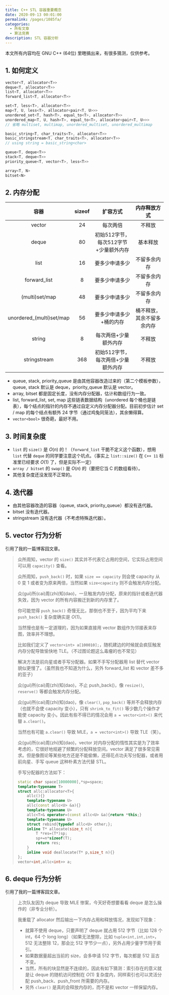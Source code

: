 ```yaml
---
title: C++ STL 容器重要概念
date: 2020-09-13 00:01:00
permalink: /pages/1085fa/
categories:
  - 所有文章
  - 算法竞赛
description: STL 容器分析
---
```


本文所有内容均在 GNU C++ (64位) 里瞎搞出来，有很多猜测，仅供参考。

## 1. 如何定义

```cpp
vector<T, allocator<T>>
deque<T, allocator<T>>
list<T, allocator<T>>
forward_list<T, allocator<T>>

set<T, less<T>, allocator<T>>
map<T, U, less<T>, allocator<pair<T, U>>>
unordered_set<T, hash<T>, equal_to<T>, allocator<T>>
unordered_map<T, U, hash<T>, equal_to<T>, allocator<pair<T, U>>>
// 省略 multiset, multimap, unordered_multiset, unordered_multimap

basic_string<T, char_traits<T>, allocator<T>>
basic_stringstream<T, char_traits<T>, allocator<T>>
// using string = basic_string<char>

queue<T, deque<T>>
stack<T, deque<T>>
priority_queue<T, vector<T>, less<T>>

array<T, N>
bitset<N>
```

## 2. 内存分配

| 容器 | sizeof |扩容方式 | 内存释放方式 |
| :--: | :--: | :--: | :--: |
| vector | 24 | 每次两倍 | 不释放 |
| deque | 80 | 初始512字节，每次512字节+少量额外内存 | 基本释放 |
| list | 16 | 要多少申请多少 | 不留多余内存 |
| forward_list | 8 | 要多少申请多少 | 不留多余内存 |
| (multi)set/map | 48 | 要多少申请多少 | 不留多余内存 |
| unordered_(multi)set/map | 56 | 要多少申请多少+桶的内存 | 桶不释放，其余不留多余内存 |
| string | 8 | 每次两倍+少量额外内存 | 不释放 |
| stringstream | 368 | 初始512字节，每次两倍+少量额外内存 | 不释放 |

- queue, stack, priority_queue 是由其他容器改造过来的（第二个模板参数），queue, stack 默认是 deque，priority_queue 默认是 vector。
- array, bitset 都是固定长度，没有内存分配器，估计和数组行为一致。
- list, forward_list, set, map 这些链表数据结构（unordered 每个桶也是链表），每个结点的指针的内存不通过自定义内存分配器分配。目前初步估计 set / map 的每个结点有额外 24 字节（通过鸡兔同笼法），其余懒得算。
- `vector<bool>` 很奇葩，最好不用。

## 3. 时间复杂度

- `list` 的 `size()` 是 $O(n)$ 的！（`forward_list` 干脆不定义这个函数），想用 `list` 代替 `deque` 的同学要注意这个坑点。（事实上 `list::size()` 在 `C++ 11` 标准里已经要求 $O(1)$ 了，但是实际不一定）
- `array / bitset` 的 `swap()` 是 $O(n)$ 的（要把它当 C 的数组看待）。
- 其他复杂度还没发现不正常的。

## 4. 迭代器

- 由其他容器改造的容器（queue, stack, priority_queue）都没有迭代器。
- bitset 没有迭代器。
- stringstream 没有迭代器（不考虑特殊迭代器）。

## 5. vector 行为分析

引用了我的一篇博客园文章。

> 众所周知，vector 的 `size()` 其实并不代表它占用的空间，它实际占用空间可以用 `capacity()` 查看。
>
> 众所周知，`push_back()` 时，如果 `size == capacity` 则会使 capacity 从 0 变 1 或者变为原来两倍，当然如果 `size<capacity` 则不会触发内存分配。
>
> 众(gui)所(cai)周(zhi)知(dao)，一旦触发内存分配，原来的指针或者迭代器失效，因为 vector 的所有内容搬迁到新的内存里了。
>
> 你可能觉得 `push_back()` 奇慢无比，那倒也不至于，因为平均下来 `push_back()` 复杂度确实是 $O(1)$。
>
> 当然慢也是有一定道理的，因为如果直接用 vector 数组作为邻接表来存图，效率并不理想。
>
> 比如我们定义了 `vector<int> a[100010];`，随机建边的时候就会疯狂触发内存分配导致愉快地 TLE。（不过图论题这么毒瘤的也不常见）
>
> 解决方法是前向星或者手写分配器。如果不手写分配器用 list 替代 vector 貌似更慢了。（虽然我也不知道为什么，另外 forward_list 和 vector 差不多的亚子）
>
> 众(gui)所(cai)周(zhi)知(dao)，不止 push_back()，像 `resize()`, `reserve()` 等都会触发内存分配。
>
> 众(gui)所(cai)周(zhi)知(dao)，像 `clear()`, `pop_back()` 等并不会释放内存（也就不会使 capacity 变小），只有 `shrink_to_fit()` 等少数几个操作才能使 capacity 变小。因此有些不得已的情况会用 `a = vector<int>()` 来代替 `a.clear()`。
>
> 当然也有可能 `a.clear()` 导致 MLE，`a = vector<int>()` 导致 TLE（笑）。
>
> 众(gui)所(cai)周(zhi)知(dao)，vector 对内存分配的惰性其实是为了效率考虑的，它很好地规避了频繁的分配释放空间。vector 满足了很多常见需求。但是像图论等某些地方还是不能偷懒，还得花点功夫写分配器，或者用前向星、手写 queue 这种朴素方法代替 STL。
>
> 手写分配器的方法如下：
>
> ```cpp
> static char space[10000000],*sp=space;
> template<typename T>
> struct allc:allocator<T>{
>     allc(){}
>     template<typename U>
>     allc(const allc<U> &a){}
>     template<typename U>
>     allc<T>& operator=(const allc<U> &a){return *this;}
>     template<typename U>
>     struct rebind{typedef allc<U> other;};
>     inline T* allocate(size_t n){
>         T *res=(T*)sp;
>         sp+=n*sizeof(T);
>         return res;
>     }
>     inline void deallocate(T* p,size_t n){}
> };
> vector<int,allc<int>> a;
> ```

## 6. deque 行为分析

引用了我的一篇博客园文章。

> 上次队友因为 deque 导致 MLE 惨案，今天好奇想要看看 deque 是怎么操作的（非专业分析）。
>
> 我重载了 allocator 然后输出一下内存占用和释放情况，发现如下现象：
>
> - 就算不使用 deque，只要声明了 deque 就占用 512 字节（比如 128 个 int，64 个 long long）（如果无法整除，比如 `tuple<int,int,int>`，512 无法整除 12，那会比 512 字节少一点），另外占用少量字节用于索引。
> - 如果数据量超出当前的 size，会多申请 512 字节，每次都是 512 亘古不变。
> - 当然，所有的块显然是不连续的，因此有如下猜测：索引存在的意义就是让 deque 的随机访问控制在 $O(1)$ 复杂度内，同样索引也可以灵活分配 push_back、push_front 所需要的内存。
> - 另外 `clear()` 是真的会释放内存的，而不是和 vector 一样保留内存。

